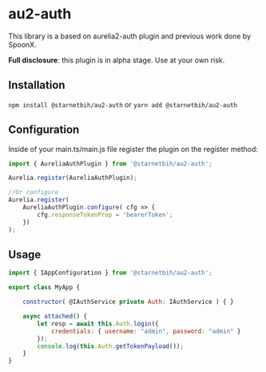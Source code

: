 # au2-auth

This library is a based on aurelia2-auth plugin and previous work done by SpoonX.

**Full disclosure**: this plugin is in alpha stage. Use at your own risk.

## Installation

`npm install @starnetbih/au2-auth` or `yarn add @starnetbih/au2-auth`

## Configuration

Inside of your main.ts/main.js file register the plugin on the register method:

```js
import { AureliaAuthPlugin } from '@starnetbih/au2-auth';

Aurelia.register(AureliaAuthPlugin); 

//Or configure
Aurelia.register(
    AureliaAuthPlugin.configure( cfg => {
        cfg.responseTokenProp = 'bearerToken';
    })
);

```
## Usage

```js
import { IAppConfiguration } from '@starnetbih/au2-auth';

export class MyApp {

    constructor( @IAuthService private Auth: IAuthService ) { }

    async attached() {
        let resp = await this.Auth.login({
            credentials: { username: "admin", password: "admin" }
        });
        console.log(this.Auth.getTokenPayload());
    }
}
```
